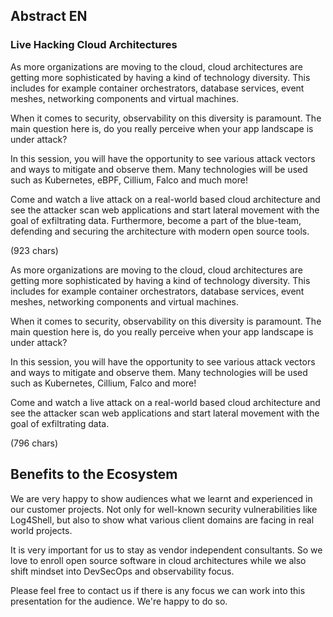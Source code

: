 ## Abstract EN
### Live Hacking Cloud Architectures

As more organizations are moving to the cloud, cloud architectures are getting more sophisticated by having a kind of technology diversity. This includes for example container orchestrators, database services, event meshes, networking components and virtual machines.

When it comes to security, observability on this diversity is paramount.
The main question here is, do you really perceive when your app landscape is under attack?

In this session, you will have the opportunity to see various attack vectors and ways to mitigate and observe them. Many technologies will be used such as Kubernetes, eBPF, Cillium, Falco and much more!

Come and watch a live attack on a real-world based cloud architecture and see the attacker scan web applications and start lateral movement with the goal of exfiltrating data.
Furthermore, become a part of the blue-team, defending and securing the architecture with modern open source tools.

(923 chars)

As more organizations are moving to the cloud, cloud architectures are getting more sophisticated by having a kind of technology diversity. This includes for example container orchestrators, database services, event meshes, networking components and virtual machines.

When it comes to security, observability on this diversity is paramount. The main question here is, do you really perceive when your app landscape is under attack?

In this session, you will have the opportunity to see various attack vectors and ways to mitigate and observe them. Many technologies will be used such as Kubernetes, Cillium, Falco and more!

Come and watch a live attack on a real-world based cloud architecture and see the attacker scan web applications and start lateral movement with the goal of exfiltrating data.

(796 chars)

## Benefits to the Ecosystem

We are very happy to show audiences what we learnt and experienced in our customer projects. Not only for well-known security vulnerabilities like Log4Shell, but also to show what various client domains are facing in real world projects.

It is very important for us to stay as vendor independent consultants. So we love to enroll open source software in cloud architectures while we also shift mindset into DevSecOps and observability focus.

Please feel free to contact us if there is any focus we can work into this presentation for the audience. We're happy to do so.
